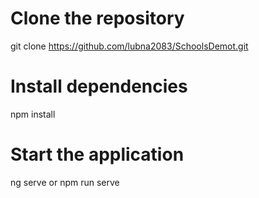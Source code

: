 # Clone the repository
git clone https://github.com/lubna2083/SchoolsDemot.git

 

# Install dependencies
npm install

# Start the application
ng serve or npm run serve
